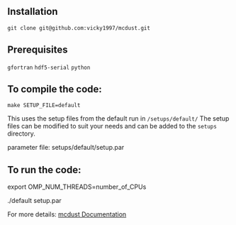 ## Installation

`git clone git@github.com:vicky1997/mcdust.git`

## Prerequisites

`gfortran` `hdf5-serial` `python`

## To compile the code: 

`make SETUP_FILE=default`

This uses the setup files from the default run in `/setups/default/` 
The setup files can be modified to suit your needs and can be added to the `setups` directory.

parameter file: setups/default/setup.par

## To run the code: 

export OMP_NUM_THREADS=number_of_CPUs

./default setup.par

For more details: [mcdust Documentation](https://mcdust.readthedocs.io/en/latest/)
